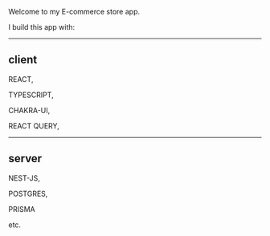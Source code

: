 Welcome to my E-commerce store app.

I build this app with:

-----------------------
client
-----------------------
REACT,

TYPESCRIPT,

CHAKRA-UI,

REACT QUERY,

-----------------------
server
-----------------------

NEST-JS,

POSTGRES,

PRISMA

etc.